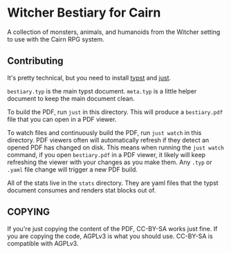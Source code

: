 # Witcher Bestiary for Cairn

A collection of monsters, animals, and humanoids from the Witcher setting to use with the Cairn RPG system.

## Contributing

It's pretty technical, but you need to install [typst] and [just].

`bestiary.typ` is the main typst document.
`meta.typ` is a little helper document to keep the main document clean.

To build the PDF, run `just` in this directory.
This will produce a `bestiary.pdf` file that you can open in a PDF viewer.

To watch files and continuously build the PDF, run `just watch` in this directory.
PDF viewers often will automatically refresh if they detect an opened PDF has changed on disk.
This means when running the `just watch` command, if you open `bestiary.pdf` in a PDF viewer, it likely will keep refreshing the viewer with your changes as you make them.
Any `.typ` or `.yaml` file change will trigger a new PDF build.

All of the stats live in the `stats` directory.
They are yaml files that the typst document consumes and renders stat blocks out of.

## COPYING

If you're just copying the content of the PDF, CC-BY-SA works just fine.
If you are copying the code, AGPLv3 is what you should use.
CC-BY-SA is compatible with AGPLv3.

[typst]: https://github.com/typst/typst
[just]: https://github.com/casey/just